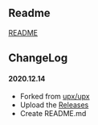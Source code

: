 ## Readme

[README](README)

## ChangeLog

#### 2020.12.14
* Forked from [upx/upx](https://github.com/upx/upx)
* Upload the [Releases](https://github.com/bttb520/upx/releases)
* Create README.md

